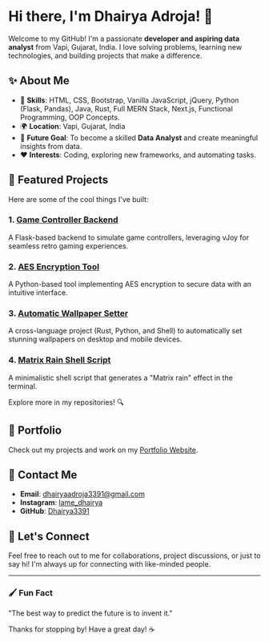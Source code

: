 # Hi there, I'm Dhairya Adroja! 👋

Welcome to my GitHub! I'm a passionate **developer and aspiring data analyst** from Vapi, Gujarat, India. I love solving problems, learning new technologies, and building projects that make a difference.

## ✨ About Me
- 🔧 **Skills**: HTML, CSS, Bootstrap, Vanilla JavaScript, jQuery, Python (Flask, Pandas), Java, Rust, Full MERN Stack, Next.js, Functional Programming, OOP Concepts.
- 🌍 **Location**: Vapi, Gujarat, India
- 🚀 **Future Goal**: To become a skilled **Data Analyst** and create meaningful insights from data.
- ❤️ **Interests**: Coding, exploring new frameworks, and automating tasks.

## 🎨 Featured Projects
Here are some of the cool things I've built:

### 1. [Game Controller Backend](https://github.com/Dhairya3391/game-controller-backend)
A Flask-based backend to simulate game controllers, leveraging vJoy for seamless retro gaming experiences.

### 2. [AES Encryption Tool](https://github.com/Dhairya3391/aes-encryption-tool)
A Python-based tool implementing AES encryption to secure data with an intuitive interface.

### 3. [Automatic Wallpaper Setter](https://github.com/Dhairya3391/automatic-wallpaper-setter)
A cross-language project (Rust, Python, and Shell) to automatically set stunning wallpapers on desktop and mobile devices.

### 4. [Matrix Rain Shell Script](https://github.com/Dhairya3391/matrix-rain)
A minimalistic shell script that generates a "Matrix rain" effect in the terminal.

Explore more in my repositories! 🔍

## 🏢 Portfolio
Check out my projects and work on my [Portfolio Website](https://portfolio-qipfl71pt-dhairya3391s-projects.vercel.app/).

## 📧 Contact Me
- **Email**: [dhairyaadroja3391@gmail.com](mailto:dhairyaadroja3391@gmail.com)
- **Instagram**: [lame_dhairya](https://www.instagram.com/lame_dhairya)
- **GitHub**: [Dhairya3391](https://github.com/Dhairya3391)

## 🔗 Let's Connect
Feel free to reach out to me for collaborations, project discussions, or just to say hi! I'm always up for connecting with like-minded people.

---

### 🖌️ Fun Fact
"The best way to predict the future is to invent it."

Thanks for stopping by! Have a great day! ☕

